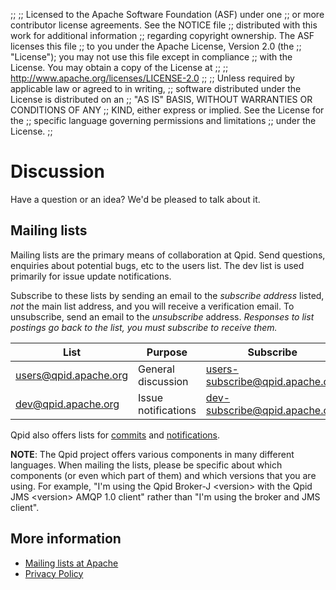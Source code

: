 ;;
;; Licensed to the Apache Software Foundation (ASF) under one
;; or more contributor license agreements.  See the NOTICE file
;; distributed with this work for additional information
;; regarding copyright ownership.  The ASF licenses this file
;; to you under the Apache License, Version 2.0 (the
;; "License"); you may not use this file except in compliance
;; with the License.  You may obtain a copy of the License at
;; 
;;   http://www.apache.org/licenses/LICENSE-2.0
;; 
;; Unless required by applicable law or agreed to in writing,
;; software distributed under the License is distributed on an
;; "AS IS" BASIS, WITHOUT WARRANTIES OR CONDITIONS OF ANY
;; KIND, either express or implied.  See the License for the
;; specific language governing permissions and limitations
;; under the License.
;;

# Discussion

Have a question or an idea?  We'd be pleased to talk about it.

## Mailing lists

Mailing lists are the primary means of collaboration at Qpid. Send questions, enquiries about potential bugs, etc to the users list. The dev list is used primarily for issue update notifications.

Subscribe to these lists by sending an email to the *subscribe address* listed, *not* the main list address, and you will receive a verification email. To unsubscribe, send an email to the *unsubscribe* address. *Responses to list postings go back to the list, you must subscribe to receive them.*

| List | Purpose | Subscribe | Unsubscribe | Archives |
|------|---------|-----------|-------------|----------|
| [users@qpid.apache.org](http://mail-archives.apache.org/mod_mbox/qpid-users/) | General discussion | [users-subscribe@qpid.apache.org](mailto:users-subscribe@qpid.apache.org) | [users-unsubscribe@](mailto:users-unsubscribe@qpid.apache.org) | [ASF](https://lists.apache.org/list.html?users@qpid.apache.org), [ASF2](http://mail-archives.apache.org/mod_mbox/qpid-users/) |
| [dev@qpid.apache.org](http://mail-archives.apache.org/mod_mbox/qpid-dev/) | Issue notifications | [dev-subscribe@qpid.apache.org](mailto:dev-subscribe@qpid.apache.org) | [dev-unsubscribe@](mailto:dev-unsubscribe@qpid.apache.org) | [ASF](https://lists.apache.org/list.html?dev@qpid.apache.org), [ASF2](http://mail-archives.apache.org/mod_mbox/qpid-dev/) |


Qpid also offers lists for
[commits]({{site_url}}/source-code.html#commits-list) and
[notifications]({{site_url}}/source-code.html#notifications-list).

**NOTE**: The Qpid project offers various components in many different
languages. When mailing the lists, please be specific about which
components (or even which part of them) and which versions that you are
using. For example, "I'm using the Qpid Broker-J
&lt;version&gt; with the Qpid JMS &lt;version&gt; AMQP 1.0 client"
rather than "I'm using the broker and JMS client".

## More information
 
 - [Mailing lists at Apache](http://www.apache.org/foundation/mailinglists.html)
 - [Privacy Policy](https://privacy.apache.org/policies/privacy-policy-public.html)
